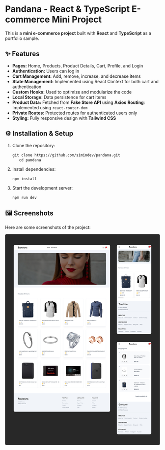 # Pandana - React & TypeScript E-commerce Mini Project

This is a **mini e-commerce project** built with **React** and **TypeScript** as a portfolio sample.

## ✨ Features

- **Pages:** Home, Products, Product Details, Cart, Profile, and Login
- **Authentication:** Users can log in
- **Cart Management:** Add, remove, increase, and decrease items
- **State Management:** Implemented using React Context for both cart and authentication
- **Custom Hooks:** Used to optimize and modularize the code
- **Local Storage:** Data persistence for cart items
- **Product Data:** Fetched from **Fake Store API** using **Axios**
**Routing**: Implemented using `react-router-dom`  
- **Private Routes**: Protected routes for authenticated users only  
- **Styling:** Fully responsive design with **Tailwind CSS**

## ⚙️ Installation & Setup

1. Clone the repository:

   ```
   git clone https://github.com/simindev/pandana.git
      cd pandana
   ```

2. Install dependencies:

   ```
   npm install
   ```

3. Start the development server:

   ```
   npm run dev
   ```

## 🖼️ Screenshots

Here are some screenshots of the project:

![Screenshot](/assets/pandana-shots.jpg)
